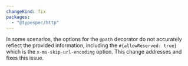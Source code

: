 ```yaml
---
changeKind: fix
packages:
  - "@typespec/http"
---
```


In some scenarios, the options for the `@path` decorator do not accurately reflect the provided information, including the `#{allowReserved: true}` which is the `x-ms-skip-url-encoding` option. This change addresses and fixes this issue.
